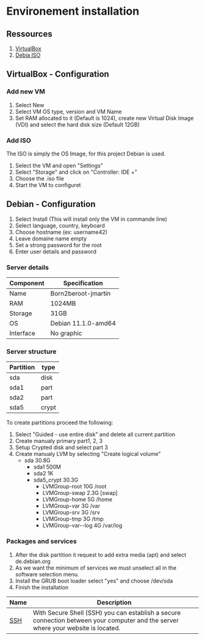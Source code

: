 # Environement installation

## Ressources
1. [VirtualBox](https://www.virtualbox.org/)
2. [Debia ISO](https://cdimage.debian.org/debian-cd/current/amd64/iso-cd/)

## VirtualBox - Configuration

### Add new VM

1. Select New
2. Select VM OS type, version and VM Name
3. Set RAM allocated to it (Default is 1024), create new Virtual Disk Image (VDI) and select the hard disk size (Default 12GB)

### Add ISO

The ISO is simply the OS Image, for this project Debian is used.
1. Select the VM and open "Settings"
2. Select "Storage" and click on "Controller: IDE +"
3. Choose the .iso file
4. Start the VM to configuret

## Debian - Configuration

1. Select Install (This will install only the VM in commande line)
2. Select language, country, keyboard
3. Choose hostname (ex: username42)
4. Leave domaine name empty
5. Set a strong password for the root
6. Enter user details and password

### Server details

| Component | Specification |
|--|--|
| Name | Born2beroot-jmartin |
| RAM | 1024MB |
| Storage | 31GB |
| OS | Debian 11.1.0-amd64 |
| Interface | No graphic |

### Server structure

| Partition | type |
|--|--|
| sda | disk |
| sda1 | part |
| sda2 | part |
| sda5 | crypt |

To create partitions proceed the following:
1. Select "Guided - use entire disk" and delete all current partition
2. Create manualy primary part1, 2, 3
3. Setup Crypted disk and select part 3
4. Create manualy LVM by selecting "Create logical volume"
    - sda 30.8G
        - sda1 500M
        - sda2 1K
        - sda5_crypt 30.3G
            - LVMGroup-root     10G    /root
            - LVMGroup-swap     2.3G   [swap]
            - LVMGroup-home     5G     /home
            - LVMGroup-var      3G     /var
            - LVMGroup-srv      3G     /srv
            - LVMGroup-tmp      3G     /tmp
            - LVMGroup-var--log 4G /var/log

### Packages and services

1. After the disk partition it request to add extra media (apt) and select de.debian.org
2. As we want the minimum of services we must unselect all in the software selection menu.
3. Install the GRUB boot loader select "yes" and choose /dev/sda
4. Finish the installation

| Name | Description |
|--|--|
| [SSH](https://github.com/MarJC5/Born2beroot/blob/main/doc/SSH.md) | With Secure Shell (SSH) you can establish a secure connection between your computer and the server where your website is located. |
